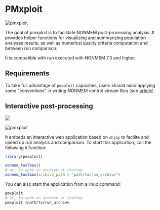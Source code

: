 
<!-- README.md is generated from README.Rmd. Please edit that file -->
PMxploit
========

<img id="logo" src="pmxploit.svg" alt="pmxploit" />

The goal of pmxploit is to facilitate NONMEM post-processing analysis. It provides helper functions for visualizing and summarizing population analyses results, as well as numerical quality criteria computation and between run comparison.

It is compatible with run executed with NONMEM 7.3 and higher.

Requirements
------------

To take full advantage of `pmxploit` capacities, users should mind applying some "conventions" in writing NONMEM control stream files (see [article](articles/nonmem_requirements.html)).

Interactive post-processing
---------------------------

<a href="#"><img id="thumbnail" src="pmxploit_screen.png" data-toggle="modal" data-target="#myModal"></a>

<img id="animation" src="pmxploit_preview.gif" alt="pmxploit" />

It embeds an interactive web application based on `shiny` to facilite and speed up run analysis and comparison. To start this application, call the following `R` function:

``` r
library(pmxploit)

nonmem_toolbox()
# or, to open an archive at startup
nonmem_toolbox(archive_path = "path/to/run_archive")
```

You can also start the application from a linux command:

``` bash
pmxploit
# or, to open an archive at startup
pmxploit /path/to/run_archive
```
